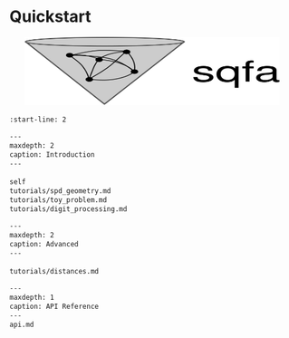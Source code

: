 # Quickstart

<p align="center">
  <img src="_static/sqfa.svg" width="450" height="120">
</p>

```{include} ../../README.md
:start-line: 2
```

```{toctree}
---
maxdepth: 2
caption: Introduction
---

self
tutorials/spd_geometry.md
tutorials/toy_problem.md
tutorials/digit_processing.md
```

```{toctree}
---
maxdepth: 2
caption: Advanced
---

tutorials/distances.md
```


```{toctree}
---
maxdepth: 1
caption: API Reference
---
api.md
```

